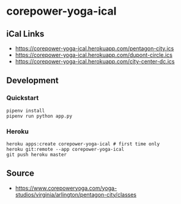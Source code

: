 # corepower-yoga-ical

## iCal Links

- https://corepower-yoga-ical.herokuapp.com/pentagon-city.ics
- https://corepower-yoga-ical.herokuapp.com/dupont-circle.ics
- https://corepower-yoga-ical.herokuapp.com/city-center-dc.ics

## Development

### Quickstart
```
pipenv install
pipenv run python app.py
```

### Heroku
```
heroku apps:create corepower-yoga-ical # first time only
heroku git:remote --app corepower-yoga-ical
git push heroku master
```

## Source

- https://www.corepoweryoga.com/yoga-studios/virginia/arlington/pentagon-city/classes